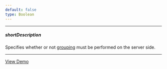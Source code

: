 ```yaml
---
default: false
type: Boolean
---
```

---
##### shortDescription
Specifies whether or not [grouping](/concepts/05%20Widgets/DataGrid/040%20Grouping/010%20Grouping.md '/Documentation/Guide/Widgets/DataGrid/Grouping/') must be performed on the server side.

---
<a href="https://js.devexpress.com/Demos/WidgetsGallery/Demo/Data_Grid/RemoteGrouping/jQuery/Light/" class="button orange small fix-width-155" style="margin-right: 20px;" target="_blank">View Demo</a>
